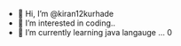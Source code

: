 - 👋 Hi, I’m @kiran12kurhade
- 👀 I’m interested in coding..
- 🌱 I’m currently learning java langauge ...
0

<!---
kiran12kurhade/kiran12kurhade is a ✨ special ✨ repository because its `README.md` (this file) appears on your GitHub profile.
You can click the Preview link to take a look at your changes.
--->
